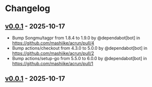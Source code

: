# Changelog

## [v0.0.1](https://github.com/mashiike/acrun/commits/v0.0.1) - 2025-10-17
- Bump Songmu/tagpr from 1.8.4 to 1.9.0 by @dependabot[bot] in https://github.com/mashiike/acrun/pull/4
- Bump actions/checkout from 4.3.0 to 5.0.0 by @dependabot[bot] in https://github.com/mashiike/acrun/pull/2
- Bump actions/setup-go from 5.5.0 to 6.0.0 by @dependabot[bot] in https://github.com/mashiike/acrun/pull/1

## [v0.0.1](https://github.com/mashiike/acrun/commits/v0.0.1) - 2025-10-17
